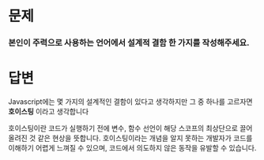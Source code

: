 # 문제

### 본인이 주력으로 사용하는 언어에서 설계적 결함 한 가지를 작성해주세요.

# 답변

Javascript에는 몇 가지의 설계적인 결함이 있다고 생각하지만 그 중 하나를 고르자면 **호이스팅** 이라고 생각합니다

호이스팅이란 코드가 실행하기 전에 변수, 함수 선언이 해당 스코프의 최상단으로 끌어 올려진 것 같은 현상을 뜻합니다.
호이스팅이라는 개념을 알지 못하는 개발자가 코드를 이해하기 어렵게 느껴질 수 있으며, 코드에서 의도하지 않은 동작을 유발할 수 있습니다.
